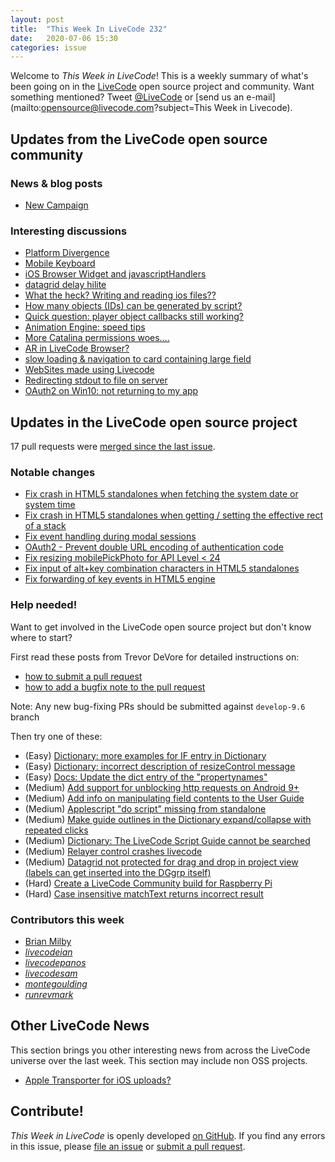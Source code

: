 ```yaml
---
layout: post
title:  "This Week In LiveCode 232"
date:   2020-07-06 15:30
categories: issue
---
```


Welcome to *This Week in LiveCode*!  This is a weekly summary of what's been
going on in the [LiveCode](https://livecode.com/) open source project and
community.  Want something mentioned?  Tweet
[@LiveCode](https://twitter.com/LiveCode) or
[send us an e-mail](mailto:opensource@livecode.com?subject=This Week in Livecode).

## Updates from the LiveCode open source community


### News & blog posts

- [New Campaign](https://www.mail-archive.com/use-livecode@lists.runrev.com/msg108345.html)


### Interesting discussions

- [Platform Divergence](https://www.mail-archive.com/use-livecode@lists.runrev.com/msg108403.html)
- [Mobile Keyboard](https://www.mail-archive.com/use-livecode@lists.runrev.com/msg108415.html)
- [iOS Browser Widget and javascriptHandlers](https://www.mail-archive.com/use-livecode@lists.runrev.com/msg108431.html)
- [datagrid delay hilite](https://www.mail-archive.com/use-livecode@lists.runrev.com/msg108413.html)
- [What the heck? Writing and reading ios files??](https://www.mail-archive.com/use-livecode@lists.runrev.com/msg108432.html)
- [How many objects (IDs) can be generated by script?](https://www.mail-archive.com/use-livecode@lists.runrev.com/msg108450.html)
- [Quick question: player object callbacks still working?](https://www.mail-archive.com/use-livecode@lists.runrev.com/msg108454.html)
- [Animation Engine: speed tips](https://www.mail-archive.com/use-livecode@lists.runrev.com/msg108455.html)
- [More Catalina permissions woes....](https://www.mail-archive.com/use-livecode@lists.runrev.com/msg108474.html)
- [AR in LiveCode Browser?](https://www.mail-archive.com/use-livecode@lists.runrev.com/msg108486.html)
- [slow loading & navigation to card containing large field](https://www.mail-archive.com/use-livecode@lists.runrev.com/msg108519.html)
- [WebSites made using Livecode](https://www.mail-archive.com/use-livecode@lists.runrev.com/msg108528.html)
- [Redirecting stdout to file on server](https://www.mail-archive.com/use-livecode@lists.runrev.com/msg108555.html)
- [OAuth2 on Win10: not returning to my app](https://www.mail-archive.com/use-livecode@lists.runrev.com/msg108476.html)

## Updates in the LiveCode open source project

17 pull requests were [merged since the last issue](https://github.com/search?q=org%3Alivecode+is%3Apublic+is%3Apr+is%3Amerged+merged%3A2020-06-22..2020-07-05&type=Issues).

<!--
### New LiveCode releases

- [Release 9.6.0](https://www.mail-archive.com/use-livecode@lists.runrev.com/msg108199.html)
-->

### Notable changes

- [Fix crash in HTML5 standalones when fetching the system date or system time](https://github.com/livecode/livecode/pull/7389)
- [Fix crash in HTML5 standalones when getting / setting the effective rect of a stack](https://github.com/livecode/livecode/pull/7388)
- [Fix event handling during modal sessions](https://github.com/livecode/livecode/pull/7385)
- [OAuth2 - Prevent double URL encoding of authentication code](https://github.com/livecode/livecode/pull/7381)
- [Fix resizing mobilePickPhoto for API Level < 24 ](https://github.com/livecode/livecode/pull/7368)
- [Fix input of alt+key combination characters in HTML5 standalones](https://github.com/livecode/livecode/pull/7363)
- [ Fix forwarding of key events in HTML5 engine](https://github.com/livecode/livecode/pull/7352)

<!--
### Bug of the week

- [Bug 22765 - Answer dialog doesn't go away after being dismissed until entire script executes](https://quality.livecode.com/show_bug.cgi?id=22765)

The reporter provided a helpful sample stack that allowed us to test and confirm the problem quickly.
-->

### Help needed!

Want to get involved in the LiveCode open source project but don't know where
to start?  

First read these posts from Trevor DeVore for detailed instructions on:

- [how to submit a pull request](https://www.mail-archive.com/use-livecode@lists.runrev.com/msg98530.html)
- [how to add a bugfix note to the pull request](https://www.mail-archive.com/use-livecode@lists.runrev.com/msg98611.html)

Note: Any new bug-fixing PRs should be submitted against `develop-9.6` branch

Then try one of these:

- (Easy) [Dictionary: more examples for IF entry in Dictionary](https://quality.livecode.com/show_bug.cgi?id=22589)
- (Easy) [Dictionary: incorrect description of resizeControl message](https://quality.livecode.com/show_bug.cgi?id=17118)
- (Easy) [Docs: Update the dict entry of the "propertynames"](https://quality.livecode.com/show_bug.cgi?id=7375)
- (Medium) [Add support for unblocking http requests on Android 9+](http://quality.livecode.com/show_bug.cgi?id=22400)
- (Medium) [Add info on manipulating field contents to the User Guide](http://quality.livecode.com/show_bug.cgi?id=18990)
- (Medium) [Applescript "do script" missing from standalone](http://quality.livecode.com/show_bug.cgi?id=20993)
- (Medium) [Make guide outlines in the Dictionary expand/collapse with repeated clicks](http://quality.livecode.com/show_bug.cgi?id=18184)
- (Medium) [Dictionary: The LiveCode Script Guide cannot be searched](http://quality.livecode.com/show_bug.cgi?id=15957)
- (Medium) [Relayer control crashes livecode](https://quality.livecode.com/show_bug.cgi?id=21460)
- (Medium) [Datagrid not protected for drag and drop in project view (labels can get inserted into the DGgrp itself)](https://quality.livecode.com/show_bug.cgi?id=21750)
- (Hard) [Create a LiveCode Community build for Raspberry Pi](http://forums.livecode.com/viewtopic.php?f=76&t=27912)
- (Hard) [Case insensitive matchText returns incorrect result](https://quality.livecode.com/show_bug.cgi?id=15312)


### Contributors this week

- [Brian Milby](https://github.com/bwmilby)
- *[livecodeian](https://github.com/livecodeian)*
- *[livecodepanos](https://github.com/livecodepanos)*
- *[livecodesam](https://github.com/livecodesam)*
- *[montegoulding](https://github.com/montegoulding)* 
- *[runrevmark](https://github.com/runrevmark)* 


## Other LiveCode News

This section brings you other interesting news from across the LiveCode universe over the last week. This section may include non OSS projects.

- [Apple Transporter for iOS uploads?](https://www.mail-archive.com/use-livecode@lists.runrev.com/msg108524.html)

<!---
## Upcoming events

* [SoCal LiveCode Group Meeting: March 5, Pasadena](https://forums.livecode.com/viewtopic.php?f=50&t=33729)
--->

## Contribute!

*This Week in LiveCode* is openly developed
[on GitHub](https://github.com/livecode/this-week-in-livecode).
If you find any errors in this issue, please
[file an issue](https://github.com/livecode/this-week-in-livecode/issues) or
[submit a pull request](https://github.com/livecode/this-week-in-livecode/pulls).
